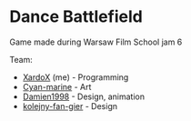 # Dance Battlefield
Game made during Warsaw Film School jam 6

Team:
* [XardoX](https://github.com/XardoX) (me) - Programming
* [Cyan-marine](https://github.com/Cyan-marine) - Art
* [Damien1998](https://github.com/Damien1998) - Design, animation
* [kolejny-fan-gier](https://github.com/Kolejny-fan-gier) - Design
